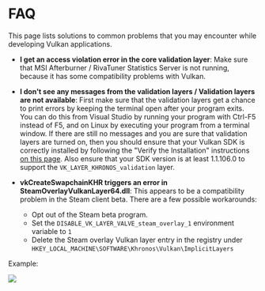 # FAQ

This page lists solutions to common problems that you may encounter while developing Vulkan applications.

* **I get an access violation error in the core validation layer**: Make sure that MSI Afterburner / RivaTuner Statistics Server is not running, because it has some compatibility problems with Vulkan.

* **I don't see any messages from the validation layers / Validation layers are not available**: First make sure that the validation layers get a chance to print errors by keeping the terminal open after your program exits. You can do this from Visual Studio by running your program with Ctrl-F5 instead of F5, and on Linux by executing your program from a terminal window. If there are still no messages and you are sure that validation layers are turned on, then you should ensure that your Vulkan SDK is correctly installed by following the "Verify the Installation" instructions [on this page](https://vulkan.lunarg.com/doc/view/1.2.135.0/windows/getting_started.html). Also ensure that your SDK version is at least 1.1.106.0 to support the `VK_LAYER_KHRONOS_validation` layer.

* **vkCreateSwapchainKHR triggers an error in SteamOverlayVulkanLayer64.dll**: This appears to be a compatibility problem in the Steam client beta. There are a few possible workarounds:

    * Opt out of the Steam beta program.
    * Set the `DISABLE_VK_LAYER_VALVE_steam_overlay_1` environment variable to `1`
    * Delete the Steam overlay Vulkan layer entry in the registry under `HKEY_LOCAL_MACHINE\SOFTWARE\Khronos\Vulkan\ImplicitLayers`

Example:

![](../images/steam_layers_env.png)
